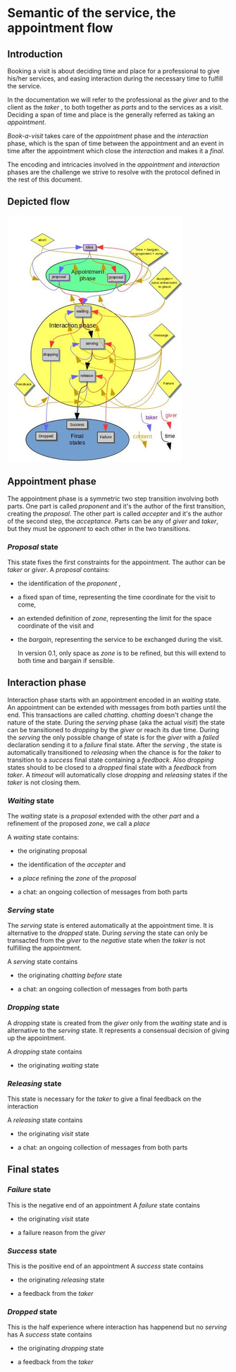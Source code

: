 # Semantic of the service, the appointment flow

## Introduction

Booking a visit is about deciding time and place for a professional to give his/her services, and easing interaction during the necessary time to fulfill the service.

In the documentation we will refer to the professional as the _giver_ and to the client as the _taker_ , to both together as _parts_ and to the services as a _visit_.
Deciding a span of time and place is the generally referred as taking an _appointment_. 

*Book-a-visit* takes care of the _appointment_ phase and the _interaction_ phase, which is the span of time between the appointment and an event in time after the appointment which close the _interaction_ and makes it a _final_.

The encoding and intricacies involved in the _appointment_ and _interaction_ phases are the challenge we strive to resolve with the protocol defined in the rest of this document.

## Depicted flow

![flow](https://raw.githubusercontent.com/paolino/book-a-visit/master/book-a-services.jpg)

## Appointment phase

The appointment phase is a symmetric two step transition involving both parts.
One part is called _proponent_ and it's the author of the first transition, creating the _proposal_. The other part is called _accepter_ and it's the author of the second step, the _acceptance_.
Parts can be any of _giver_ and _taker_, but they must be _opponent_ to each other in the two transitions.

### _Proposal_ state

This state fixes the first constraints for the appointment. The author can be _taker_ or _giver_.
A _proposal_ contains:

* the identification of the _proponent_ , 

* a fixed span of time, representing the time coordinate for the visit to come, 

* an extended definition of _zone_, representing the limit for the space coordinate of the visit and 

* the _bargain_, representing the service to be exchanged during the visit.

    In version 0.1, only space as _zone_ is to be refined, but this will extend to both time and bargain if sensible.
    

## Interaction phase

Interaction phase starts with an appointment encoded in an _waiting_ state. An appointment can be extended with messages from both parties until the end.
This transactions are called _chatting_. _chatting_ doesn't change the nature of the state. 
During the _serving_ phase (aka the actual _visit_) the state can be transitioned to _dropping_ by the _giver_ or reach its due time.
During the _serving_  the only possible change of state is for the _giver_ with a _failed_ declaration sending it to a _failure_ final state.
After the _serving_ , the state is automatically transitioned to _releasing_ when the chance is for the _taker_ to transition to a _success_ final state containing a _feedback_.
Also _dropping_ states should to be closed to a _dropped_ final state with a _feedback_ from _taker_. A _timeout_ will automatically close _dropping_ and _releasing_ states if the _taker_ is not closing them.
    

### _Waiting_ state

The _waiting_ state is a _proposal_ extended with the other _part_ and a refinement of the proposed _zone_, we call a _place_

A _waiting_ state contains:

* the originating proposal

* the identification of the _accepter_ and

* a _place_ refining the _zone_ of the _proposal_ 

* a chat: an ongoing collection of messages from both parts

### _Serving_ state

The _serving_ state is entered automatically at the appointment time. It is alternative to the _dropped_ state.
During _serving_ the state can only be transacted from the _giver_ to the _negative_ state when the _taker_ is not fulfilling the appointment.

A _serving_ state contains 

* the originating _chatting before_ state

* a chat: an ongoing collection of messages from both parts

### _Dropping_ state

A _dropping_ state is  created from the _giver_ only from the _waiting_ state and is alternative to the _serving_ state. 
It represents a consensual decision of giving up the appointment. 

A _dropping_ state contains 

* the originating _waiting_ state

### _Releasing_ state

This state is necessary for the _taker_ to give a final feedback on the interaction

A _releasing_ state contains

* the originating _visit_ state

* a chat: an ongoing collection of messages from both parts

## Final states

### _Failure_ state

This is the negative end of an appointment
A _failure_ state contains

* the originating _visit_ state

* a failure reason from the _giver_ 

### _Success_ state

This is the positive end of an appointment
A _success_ state contains

* the originating _releasing_ state 

* a feedback from the _taker_ 


### _Dropped_ state

This is the half experience where interaction has happenend but no _serving_ has
A _success_ state contains

* the originating _dropping_ state 

* a feedback from the _taker_  











